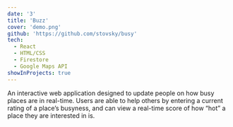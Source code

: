 ```yaml
---
date: '3'
title: 'Buzz'
cover: 'demo.png'
github: 'https://github.com/stovsky/busy'
tech:
  - React
  - HTML/CSS
  - Firestore
  - Google Maps API
showInProjects: true
---
```


An interactive web application designed to update people on how busy places are in real-time. Users are able to help others by entering a current rating of a place’s busyness, and can view a real-time score of how “hot” a place they are interested in is.
